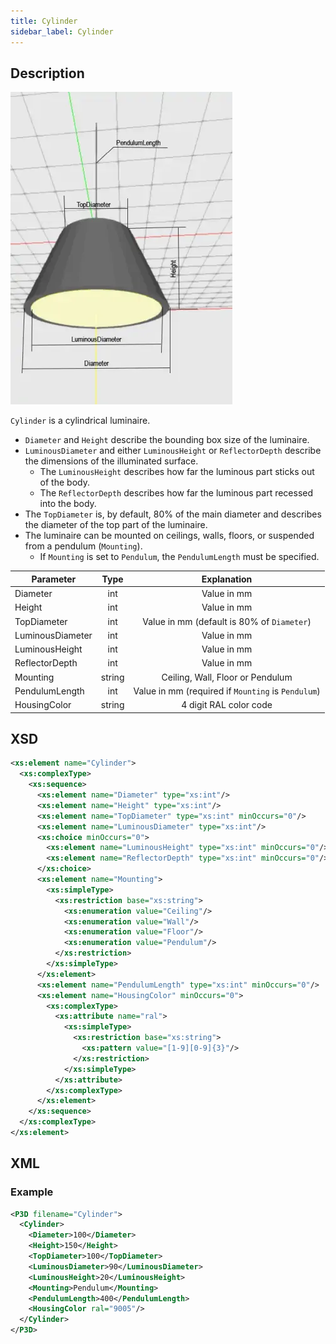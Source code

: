 ```yaml
---
title: Cylinder
sidebar_label: Cylinder
---
```


## Description

![Cylinder](/img/docs/geometry/parametric/cylinder.webp)

`Cylinder` is a cylindrical luminaire.

- `Diameter` and `Height` describe the bounding box size of the luminaire.
- `LuminousDiameter` and either `LuminousHeight` or `ReflectorDepth` describe the dimensions of the illuminated surface.
  - The `LuminousHeight` describes how far the luminous part sticks out of the body.
  - The `ReflectorDepth` describes how far the luminous part recessed into the body.
- The `TopDiameter` is, by default, 80% of the main diameter and describes the diameter of the top part of the luminaire.
- The luminaire can be mounted on ceilings, walls, floors, or suspended from a pendulum (`Mounting`).
  - If `Mounting` is set to `Pendulum`, the `PendulumLength` must be specified.

| Parameter        | Type    | Explanation                                           |
| ---------------- | :-----: | :---------------------------------------------------: |
| Diameter         | int     | Value in mm                                           |
| Height           | int     | Value in mm                                           |
| TopDiameter      | int     | Value in mm (default is 80% of `Diameter`)            |
| LuminousDiameter | int     | Value in mm                                           |
| LuminousHeight   | int     | Value in mm                                           |
| ReflectorDepth   | int     | Value in mm                                           |
| Mounting         | string  | Ceiling, Wall, Floor or Pendulum                      |
| PendulumLength   | int     | Value in mm (required if `Mounting` is `Pendulum`)    |
| HousingColor     | string  | 4 digit RAL color code                                |

## XSD

```xml
<xs:element name="Cylinder">
  <xs:complexType>
    <xs:sequence>
      <xs:element name="Diameter" type="xs:int"/>
      <xs:element name="Height" type="xs:int"/>
      <xs:element name="TopDiameter" type="xs:int" minOccurs="0"/>
      <xs:element name="LuminousDiameter" type="xs:int"/>
      <xs:choice minOccurs="0">
        <xs:element name="LuminousHeight" type="xs:int" minOccurs="0"/>
        <xs:element name="ReflectorDepth" type="xs:int" minOccurs="0"/>
      </xs:choice>
      <xs:element name="Mounting">
        <xs:simpleType>
          <xs:restriction base="xs:string">
            <xs:enumeration value="Ceiling"/>
            <xs:enumeration value="Wall"/>
            <xs:enumeration value="Floor"/>
            <xs:enumeration value="Pendulum"/>
          </xs:restriction>
        </xs:simpleType>
      </xs:element>
      <xs:element name="PendulumLength" type="xs:int" minOccurs="0"/>
      <xs:element name="HousingColor" minOccurs="0">
        <xs:complexType>
          <xs:attribute name="ral">
            <xs:simpleType>
              <xs:restriction base="xs:string">
                <xs:pattern value="[1-9][0-9]{3}"/>
              </xs:restriction>
            </xs:simpleType>
          </xs:attribute>
        </xs:complexType>
      </xs:element>
    </xs:sequence>
  </xs:complexType>
</xs:element>
```

## XML
### Example

```xml
<P3D filename="Cylinder">
  <Cylinder>
    <Diameter>100</Diameter>
    <Height>150</Height>
    <TopDiameter>100</TopDiameter>
    <LuminousDiameter>90</LuminousDiameter>
    <LuminousHeight>20</LuminousHeight>
    <Mounting>Pendulum</Mounting>
    <PendulumLength>400</PendulumLength>
    <HousingColor ral="9005"/> 
  </Cylinder>
</P3D>
```
